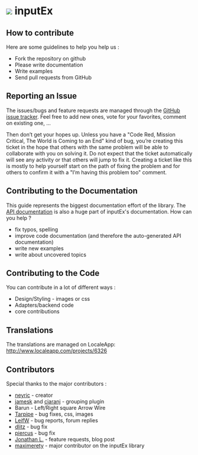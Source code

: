 ![](http://yuilibrary.com/img/yui-logo.png) inputEx
===================================================

How to contribute
-----------------

Here are some guidelines to help you help us :

-   Fork the repository on github
-   Please write documentation
-   Write examples
-   Send pull requests from GitHub

Reporting an Issue
------------------

The issues/bugs and feature requests are managed through the [GitHub
issue tracker](http://github.com/neyric/inputex/issues). Feel free to
add new ones, vote for your favorites, comment on existing one, ...

Then don’t get your hopes up. Unless you have a "Code Red, Mission
Critical, The World is Coming to an End" kind of bug, you’re creating
this ticket in the hope that others with the same problem will be able
to collaborate with you on solving it. Do not expect that the ticket
automatically will see any activity or that others will jump to fix it.
Creating a ticket like this is mostly to help yourself start on the path
of fixing the problem and for others to confirm it with a "I’m having
this problem too" comment.

Contributing to the Documentation
---------------------------------

This guide represents the biggest documentation effort of the library.
The [API documentation](../api/index.html) is also a huge part of
inputEx's documentation. How can you help ?

-   fix typos, spelling
-   improve code documentation (and therefore the auto-generated API
    documentation)
-   write new examples
-   write about uncovered topics

Contributing to the Code
------------------------

You can contribute in a lot of different ways :

-   Design/Styling - images or css
-   Adapters/backend code
-   core contributions

Translations
------------

The translations are managed on LocaleApp: http://www.localeapp.com/projects/6326

Contributors
------------

Special thanks to the major contributors :

-   [neyric](http://github.com/neyric) - creator
-   [jamesk](http://github.com/jamesk) and
    [ciaranj](http://github.com/ciaranj) - grouping plugin
-   Barun - Left/Right square Arrow Wire
-   [Tarpipe](http://tarpipe.com) - bug fixes, css, images
-   [LeifW](http://github.com/LeifW) - bug reports, forum replies
-   [dlitz](http://github.com/dlitz) - bug fix
-   [piercus](http://github.com/piercus) - bug fix
-   [Jonathan L.](http://www.jaybyjayfresh.com) - feature requests, blog
    post
-   [maximerety](http://github.com/maximerety) - major contributor on
    the inputEx library
